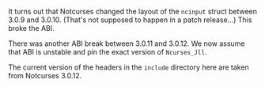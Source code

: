 It turns out that Notcurses changed the layout of the `ncinput` struct
between 3.0.9 and 3.0.10. (That's not supposed to happen in a patch
release...) This broke the ABI.

There was another ABI break between 3.0.11 and 3.0.12. We now assume
that ABI is unstable and pin the exact version of `Ncurses_Jll`.

The current version of the headers in the `include` directory here are
taken from Notcurses 3.0.12.
